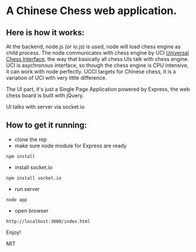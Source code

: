 # A Chinese Chess web application.  

## Here is how it works:

At the backend, node.js (or io.js) is used, node will load chess engine as child process. The node communicates with chess engine by UCI [Universal Chess Interface](http://en.wikipedia.org/wiki/Universal_Chess_Interface), the way that basically all chess UIs talk with chess engine. UCI is asychronous interface, so though the chess engine is CPU intensive, it can work with node perfectly. UCCI targets for Chinese chess, it is a variation of UCI with very little difference.  

The UI part, it's just a Single Page Application powered by Express, the web chess board is built with jQuery. 

UI talks with server via socket.io

## How to get it running:
- clone the rep
- make sure node module for Express are ready
````
npm install
````
- install socket.io
````
npm install socket.io
````
- run server
````
node app
````
- open browser
````
http://localhost:3000/index.html
````

Enjoy!

MIT


